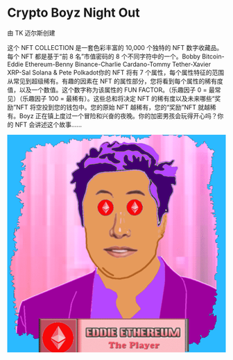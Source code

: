 # Crypto Boyz Night Out

由 TK 迈尔斯创建

这个 NFT COLLECTION 是一套色彩丰富的 10,000 个独特的 NFT 数字收藏品。每个 NFT 都是基于“前 8 名”市值密码的 8 个不同字符中的一个。Bobby Bitcoin-Eddie Ethereum-Benny Binance-Charlie Cardano-Tommy Tether-Xavier XRP-Sal Solana & Pete Polkadot你的 NFT 将有 7 个属性，每个属性特征的范围从常见到超级稀有。有趣的因素在 NFT 的属性部分，您将看到每个属性的稀有度值，以及一个数值。这个数字称为该属性的 FUN FACTOR。（乐趣因子 0 = 最常见）（乐趣因子 100 = 最稀有）。这些总和将决定 NFT 的稀有度以及未来哪些“奖励”NFT 将空投到您的钱包中。您的原始 NFT 越稀有，您的“奖励”NFT 就越稀有。Boyz 正在镇上度过一个冒险和兴奋的夜晚。你的加密男孩会玩得开心吗？你的 NFT 会讲述这个故事……

![nft](1.png)
